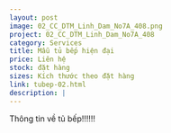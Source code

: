 ```yaml
---
layout: post
image: 02_CC_DTM_Linh_Dam_No7A_408.png
project: 02_CC_DTM_Linh_Dam_No7A_408
category: Services
title: Mẫu tủ bếp hiện đại
price: Liên hệ
stock: đặt hàng
sizes: Kích thước theo đặt hàng
link: tubep-02.html
description: |
---
```

Thông tin về tủ bếp!!!!!!

